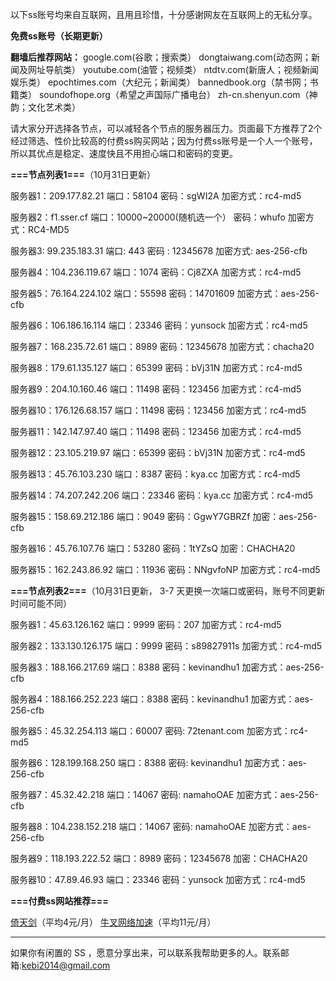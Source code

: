 以下ss账号均来自互联网，且用且珍惜，十分感谢网友在互联网上的无私分享。

**免费ss账号（长期更新）**

**翻墙后推荐网站：** google.com(谷歌；搜索类） dongtaiwang.com(动态网；新闻及网址导航类）  youtube.com(油管；视频类）  ntdtv.com(新唐人；视频新闻娱乐类）    epochtimes.com（大纪元；新闻类）   bannedbook.org（禁书网；书籍类）   soundofhope.org（希望之声国际广播电台）
    zh-cn.shenyun.com（神韵；文化艺术类）

请大家分开选择各节点，可以减轻各个节点的服务器压力。页面最下方推荐了2个经过筛选、性价比较高的付费ss购买网站；因为付费ss账号是一个人一个账号，所以其优点是稳定、速度快且不用担心端口和密码的变更。

**===节点列表1===**（10月31日更新）

服务器1：209.177.82.21
端口：58104
密码：sgWI2A
加密方式：rc4-md5


服务器2：f1.sser.cf
端口：10000~20000(随机选一个）
密码：whufo
加密方式：RC4-MD5

服务器3:  99.235.183.31
端口:  443
密码 : 12345678
加密方式: aes-256-cfb


服务器4：104.236.119.67
端口：1074
密码：Cj8ZXA
加密方式：rc4-md5


服务器5：76.164.224.102
端口：55598
密码：14701609
加密方式：aes-256-cfb

服务器6：106.186.16.114
端口：23346
密码：yunsock
加密方式：rc4-md5



服务器7：168.235.72.61
端口：8989
密码：12345678
加密方式：chacha20


服务器8：179.61.135.127
端口：65399
密码：bVj31N
加密方式：rc4-md5


服务器9：204.10.160.46
端口：11498
密码：123456
加密方式：rc4-md5

服务器10：176.126.68.157
端口：11498
密码：123456
加密方式：rc4-md5

服务器11：142.147.97.40
端口：11498
密码：123456
加密方式：rc4-md5

服务器12：23.105.219.97
端口：65399
密码：bVj31N
加密方式：rc4-md5

服务器13：45.76.103.230
端口：8387
密码：kya.cc
加密方式：rc4-md5

服务器14：74.207.242.206
端口：23346
密码：kya.cc
加密方式：rc4-md5


服务器15：158.69.212.186
端口：9049
密码：GgwY7GBRZf
加密：aes-256-cfb

服务器16：45.76.107.76
端口：53280
密码：1tYZsQ
加密：CHACHA20

服务器15：162.243.86.92 
端口：11936
密码：NNgvfoNP
加密方式：rc4-md5


**===节点列表2===**（10月31日更新， 3-7 天更换一次端口或密码，账号不同更新时间可能不同）

服务器1：45.63.126.162  端口：9999  密码：207   加密方式：rc4-md5

服务器2：133.130.126.175  端口：9999  密码：s89827911s   加密方式：rc4-md5

服务器3：188.166.217.69  端口：8388  密码：kevinandhu1   加密方式：aes-256-cfb

服务器4：188.166.252.223 端口：8388  密码：kevinandhu1   加密方式：aes-256-cfb

服务器5：45.32.254.113 端口：60007  密码: 72tenant.com  加密方式：rc4-md5

服务器6：128.199.168.250 端口：8388  密码: kevinandhu1  加密方式：aes-256-cfb

服务器7：45.32.42.218 端口：14067  密码: 	namahoOAE 加密方式：aes-256-cfb

服务器8：104.238.152.218 端口：14067  密码: namahoOAE 加密方式：aes-256-cfb

服务器9：118.193.222.52  端口：8989  密码：12345678  加密：CHACHA20

服务器10：47.89.46.93  端口：23346  密码：yunsock 加密方式：rc4-md5


**===付费ss网站推荐===**

[倚天剑](https://www.ashadowsocks.com/)（平均4元/月）
[牛叉网络加速](https://portal.niuxss.cn/cart.php)（平均11元/月）



***


如果你有闲置的 SS ，愿意分享出来，可以联系我帮助更多的人。联系邮箱:kebi2014@gmail.com



